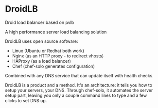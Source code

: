 DroidLB
=======

Droid load balancer based on pvlb

A high performance server load balancing solution

DroidLB uses open source software:
- Linux (Ubuntu or Redhat both work)
- Nginx (as an HTTP proxy - to redirect vhosts)
- HAProxy (as a load balancer)
- Chef (chef-solo generates configuration)

Combined with any DNS service that can update itself with health checks.

DroidLB is a product and a method.
It's an architecture: it tells you how to setup your servers, your DNS.
Through chef-solo, it automates the server setup part, leaving you only a couple command lines to type and a few clicks to set DNS up.

